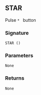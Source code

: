 ## STAR

Pulse `* ` button


### Signature

`STAR ()`


### Parameters

`None`


### Returns

`None`